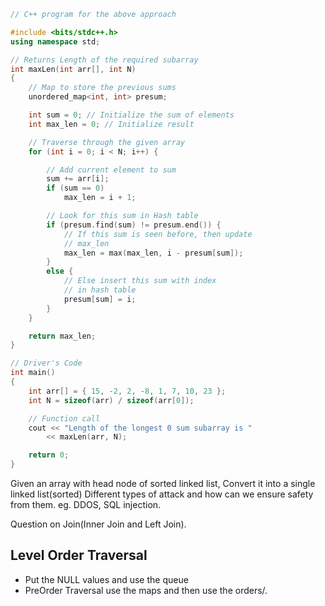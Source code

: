 ```cpp 
// C++ program for the above approach

#include <bits/stdc++.h>
using namespace std;

// Returns Length of the required subarray
int maxLen(int arr[], int N)
{
	// Map to store the previous sums
	unordered_map<int, int> presum;

	int sum = 0; // Initialize the sum of elements
	int max_len = 0; // Initialize result

	// Traverse through the given array
	for (int i = 0; i < N; i++) {

		// Add current element to sum
		sum += arr[i];
		if (sum == 0)
			max_len = i + 1;

		// Look for this sum in Hash table
		if (presum.find(sum) != presum.end()) {
			// If this sum is seen before, then update
			// max_len
			max_len = max(max_len, i - presum[sum]);
		}
		else {
			// Else insert this sum with index
			// in hash table
			presum[sum] = i;
		}
	}

	return max_len;
}

// Driver's Code
int main()
{
	int arr[] = { 15, -2, 2, -8, 1, 7, 10, 23 };
	int N = sizeof(arr) / sizeof(arr[0]);

	// Function call
	cout << "Length of the longest 0 sum subarray is "
		<< maxLen(arr, N);

	return 0;
}

```


Given an array with head node of sorted linked list, Convert it into a single linked list(sorted)
Different types of attack and how can we ensure safety from them. eg. DDOS, SQL injection.

Question on Join(Inner Join and Left Join).


## Level Order Traversal 
- Put the NULL values and use the queue 
- PreOrder Traversal use the maps and then use the orders/. 
